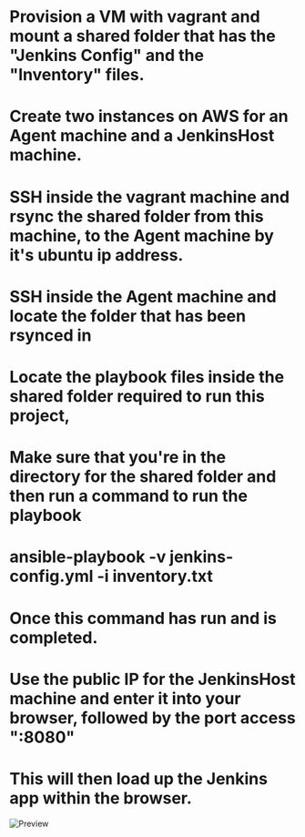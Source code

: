 # Provision a VM with vagrant and mount a shared folder that has the "Jenkins Config" and the "Inventory" files.

# Create two instances on AWS for an Agent machine and a JenkinsHost machine.

# SSH inside the vagrant machine and rsync the shared folder from this machine, to the Agent machine by it's ubuntu ip address.

# SSH inside the Agent machine and locate the folder that has been rsynced in

# Locate the playbook files inside the shared folder required to run this project,

# Make sure that you're in the directory for the shared folder and then run a command to run the playbook

# ansible-playbook -v jenkins-config.yml -i inventory.txt

# Once this command has run and is completed.

# Use the public IP for the JenkinsHost machine and enter it into your browser, followed by the port access ":8080"

# This will then load up the Jenkins app within the browser.

![Preview](./public/Preview.gif)
